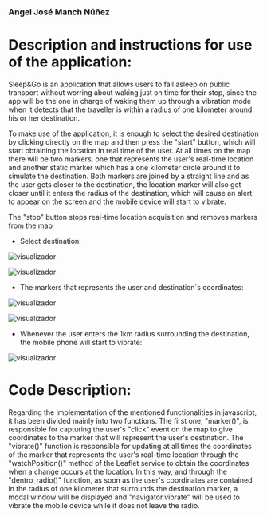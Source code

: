 ### Angel José Manch Núñez 

# Description and instructions for use of the application:

Sleep&Go is an application that allows users to fall asleep on public transport without worring about waking just on time for their stop, since the app will be the one in charge of waking them up through a vibration mode when it detects that the traveller is within a radius of one kilometer around his or her destination.

To make use of the application, it is enough to select the desired destination by clicking directly on the map and then press the "start" button, which will start obtaining the location in real time of the user. At all times on the map there will be two markers, one that represents the user's real-time location and another static marker which has a one kilometer circle around it to simulate the destination. Both markers are joined by a straight line and as the user gets closer to the destination, the location marker will also get closer until it enters the radius of the destination, which will cause an alert to appear on the screen and the mobile device will start to vibrate.

The "stop" button stops real-time location acquisition and removes markers from the map

- Select destination:

![visualizador](images/inicio.png)

![visualizador](images/destino.png)

- The markers that represents the user and destination´s coordinates:

![visualizador](images/mensaje.png)

![visualizador](images/ruta.png)

- Whenever the user enters the 1km radius surrounding the destination, the mobile phone will start to vibrate:

![visualizador](images/cerca.png)


# Code Description:

Regarding the implementation of the mentioned functionalities in javascript, it has been divided mainly into two functions. The first one, "marker()", is responsible for capturing the user's "click" event on the map to give coordinates to the marker that will represent the user's destination. The "vibrate()" function is responsible for updating at all times the coordinates of the marker that represents the user's real-time location through the "watchPosition()" method of the Leaflet service to obtain the coordinates when a change occurs at the location. In this way, and through the "dentro_radio()" function, as soon as the user's coordinates are contained in the radius of one kilometer that surrounds the destination marker, a modal window will be displayed and "navigator.vibrate" will be used to vibrate the mobile device while it does not leave the radio.
